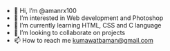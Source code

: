 - 👋 Hi, I’m @amanrx100
- 👀 I’m interested in Web development and Photoshop
- 🌱 I’m currently learning HTML, CSS and C language
- 💞️ I’m looking to collaborate on projects
- 📫 How to reach me kumawatbaman@gmail.com

<!---
amanrx100/amanrx100 is a ✨ special ✨ repository because its `README.md` (this file) appears on your GitHub profile.
You can click the Preview link to take a look at your changes.
--->
